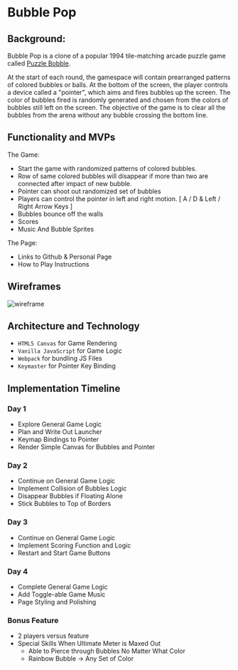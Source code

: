 # Bubble Pop

## Background:

Bubble Pop is a clone of a popular 1994 tile-matching arcade puzzle game called [Puzzle Bobble](https://en.wikipedia.org/wiki/Puzzle_Bobble). 

At the start of each round, the gamespace will contain prearranged patterns of colored bubbles or balls. At the bottom of the screen, the player controls a device called a "pointer", which aims and fires bubbles up the screen. The color of bubbles fired is randomly generated and chosen from the colors of bubbles still left on the screen. The objective of the game is to clear all the bubbles from the arena without any bubble crossing the bottom line. 

## Functionality and MVPs

The Game:
* Start the game with randomized patterns of colored bubbles.
* Row of same colored bubbles will disappear if more than two are connected after impact of new bubble. 
* Pointer can shoot out randomized set of bubbles
* Players can control the pointer in left and right motion. [ A / D & Left / Right Arrow Keys ]
* Bubbles bounce off the walls
* Scores
* Music And Bubble Sprites

The Page:
* Links to Github & Personal Page
* How to Play Instructions


## Wireframes

![wireframe](https://i.imgur.com/AC4KjmT.png)

## Architecture and Technology

* `HTML5 Canvas` for Game Rendering
* `Vanilla JavaScript` for Game Logic
* `Webpack` for bundling JS Files
* `Keymaster` for Pointer Key Binding

## Implementation Timeline

### Day 1
* Explore General Game Logic
* Plan and Write Out Launcher
* Keymap Bindings to Pointer
* Render Simple Canvas for Bubbles and Pointer

### Day 2
* Continue on General Game Logic
* Implement Collision of Bubbles Logic
* Disappear Bubbles if Floating Alone
* Stick Bubbles to Top of Borders

### Day 3
* Continue on General Game Logic
* Implement Scoring Function and Logic
* Restart and Start Game Buttons

### Day 4
* Complete General Game Logic
* Add Toggle-able Game Music
* Page Styling and Polishing


### Bonus Feature
* 2 players versus feature
* Special Skills When Ultimate Meter is Maxed Out 
  * Able to Pierce through Bubbles No Matter What Color
  * Rainbow Bubble -> Any Set of Color